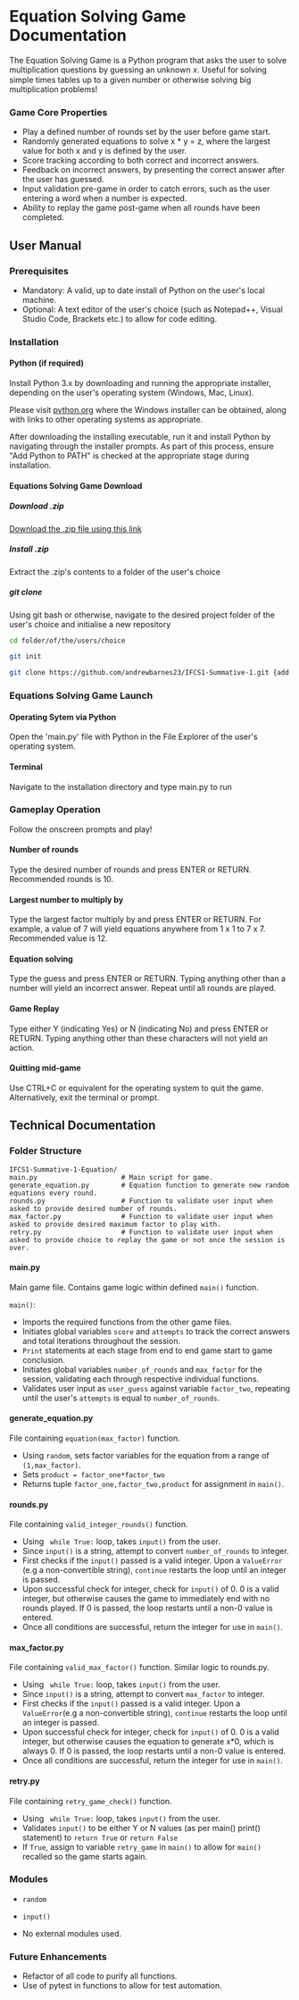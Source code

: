 # Equation Solving Game Documentation

The Equation Solving Game is a Python program that asks the user to solve multiplication questions by guessing an unknown 𝑥. Useful for solving simple times tables up to a given number or otherwise solving big multiplication problems!

### Game Core Properties

- Play a defined number of rounds set by the user before game start.
- Randomly generated equations to solve x * y = z, where the largest value for both x and y is defined by the user.
- Score tracking according to both correct and incorrect answers.
- Feedback on incorrect answers, by presenting the correct answer after the user has guessed.
- Input validation pre-game in order to catch errors, such as the user entering a word when a number is expected.
- Ability to replay the game post-game when all rounds have been completed.

## User Manual

### Prerequisites

- Mandatory: A valid, up to date install of Python on the user's local machine.
- Optional: A text editor of the user's choice (such as Notepad++, Visual Studio Code, Brackets etc.) to allow for code editing.

### Installation

#### Python (if required)
Install Python 3.x by downloading and running the appropriate installer, depending on the user's operating system (Windows, Mac, Linux). 

Please visit [python.org](https://www.python.org/downloads/) where the Windows installer can be obtained, along with links to other operating systems as appropriate.

After downloading the installing executable, run it and install Python by navigating through the installer prompts. As part of this process, ensure "Add Python to PATH" is checked at the appropriate stage during installation.

#### Equations Solving Game Download

##### Download .zip

[Download the .zip file using this link](https://github.com/andrewbarnes23/IFCS1-Summative-1/archive/refs/heads/main.zip)

##### Install .zip

Extract the .zip's contents to a folder of the user's choice

##### git clone

Using git bash or otherwise, navigate to the desired project folder of the user's choice and initialise a new repository

```bash
cd folder/of/the/users/choice
```

```bash
git init
```

```bash
git clone https://github.com/andrewbarnes23/IFCS1-Summative-1.git {add optional name here}
```

### Equations Solving Game Launch

#### Operating Sytem via Python

Open the 'main.py' file with Python in the File Explorer of the user's operating system.

#### Terminal

Navigate to the installation directory and type main.py to run

### Gameplay Operation

Follow the onscreen prompts and play!

#### Number of rounds

Type the desired number of rounds and press ENTER or RETURN. Recommended rounds is 10.

#### Largest number to multiply by

Type the largest factor multiply by and press ENTER or RETURN. For example, a value of 7 will yield equations anywhere from 1 x 1 to 7 x 7. Recommended value is 12. 

#### Equation solving

Type the guess and press ENTER or RETURN. Typing anything other than a number will yield an incorrect answer. Repeat until all rounds are played.

#### Game Replay

Type either Y (indicating Yes) or N (indicating No) and press ENTER or RETURN. Typing anything other than these characters will not yield an action.

#### Quitting mid-game

Use CTRL+C or equivalent for the operating system to quit the game. Alternatively, exit the terminal or prompt.

## Technical Documentation

### Folder Structure

```
IFCS1-Summative-1-Equation/
main.py                     # Main script for game.
generate_equation.py        # Equation function to generate new random equations every round.
rounds.py                   # Function to validate user input when asked to provide desired number of rounds.
max_factor.py               # Function to validate user input when asked to provide desired maximum factor to play with.
retry.py                    # Function to validate user input when asked to provide choice to replay the game or not once the session is over.
```

#### main.py

Main game file. Contains game logic within defined `main()` function. 

`main()`:
- Imports the required functions from the other game files.
- Initiates global variables `score` and `attempts` to track the correct answers and total iterations throughout the session.
- `Print` statements at each stage from end to end game start to game conclusion.
- Initiates global variables `number_of_rounds` and `max_factor` for the session, validating each through respective individual functions.
- Validates user input as `user_guess` against variable `factor_two`, repeating until the user's `attempts` is equal to `number_of_rounds`.

#### generate_equation.py

File containing `equation(max_factor)` function.

- Using `random`, sets factor variables for the equation from a range of `(1,max_factor)`.
- Sets `product = factor_one*factor_two`
- Returns tuple `factor_one,factor_two,product` for assignment in `main()`.

#### rounds.py

File containing `valid_integer_rounds()` function.

- Using ` while True:` loop, takes `input()` from the user. 
- Since `input()` is a string, attempt to convert `number_of_rounds` to integer.
- First checks if the `input()` passed is a valid integer. Upon a `ValueError` (e.g a non-convertible string), `continue` restarts the loop until an integer is passed.
- Upon successful check for integer, check for `input()` of 0. 0 is a valid integer, but otherwise causes the game to immediately end with no rounds played. If 0 is passed, the loop restarts until a non-0 value is entered.
- Once all conditions are successful, return the integer for use in `main()`.

#### max_factor.py

File containing `valid_max_factor()` function. Similar logic to rounds.py.

- Using ` while True:` loop, takes `input()` from the user. 
- Since `input()` is a string, attempt to convert `max_factor` to integer.
- First checks if the `input()` passed is a valid integer. Upon a `ValueError`(e.g a non-convertible string), `continue` restarts the loop until an integer is passed.
- Upon successful check for integer, check for `input()` of 0. 0 is a valid integer, but otherwise causes the equation to generate x*0, which is always 0. If 0 is passed, the loop restarts until a non-0 value is entered.
- Once all conditions are successful, return the integer for use in `main()`.

#### retry.py

File containing `retry_game_check()` function.

- Using ` while True:` loop, takes `input()` from the user.
- Validates `input()` to be either Y or N values (as per main() print() statement) to `return True` or `return False`
- If `True`, assign to variable `retry_game` in `main()` to allow for `main()` recalled so the game starts again.

### Modules

- `random`
- `input()`

- No external modules used.

### Future Enhancements

- Refactor of all code to purify all functions.
- Use of pytest in functions to allow for test automation.